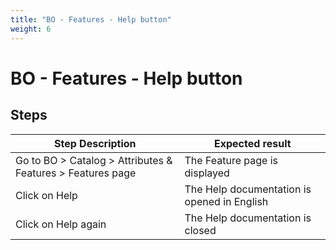 ```yaml
---
title: "BO - Features - Help button"
weight: 6
---
```


# BO - Features - Help button
## Steps
| Step Description | Expected result |
| ----- | ----- |
| Go to BO > Catalog > Attributes & Features > Features page | The Feature page is displayed |
| Click on Help | The Help documentation is opened in English |
| Click on Help again | The Help documentation is closed |
